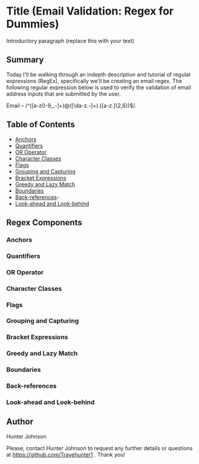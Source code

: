 
# Title (Email Validation: Regex for Dummies)

Introductory paragraph (replace this with your text)

## Summary

Today I'll be walking through an indepth description and tutorial of regular expressions (RegEx), specifically we'll be creating an email regex. The following regular expression below is used to verify the validation of email address inputs that are submitted by the user. 

Email – /^([a-z0-9_\.-]+)@([\da-z\.-]+)\.([a-z\.]{2,6})$/.

## Table of Contents

- [Anchors](#anchors)
- [Quantifiers](#quantifiers)
- [OR Operator](#or-operator)
- [Character Classes](#character-classes)
- [Flags](#flags)
- [Grouping and Capturing](#grouping-and-capturing)
- [Bracket Expressions](#bracket-expressions)
- [Greedy and Lazy Match](#greedy-and-lazy-match)
- [Boundaries](#boundaries)
- [Back-references](#back-references)-
- [Look-ahead and Look-behind](#look-ahead-and-look-behind)

## Regex Components

### Anchors

### Quantifiers

### OR Operator

### Character Classes

### Flags

### Grouping and Capturing

### Bracket Expressions

### Greedy and Lazy Match

### Boundaries

### Back-references

### Look-ahead and Look-behind

## Author
Hunter Johnson 

Please, contact Hunter Johnson to request any further details or questions at https://github.com/Trayehunter1 . Thank you! 

